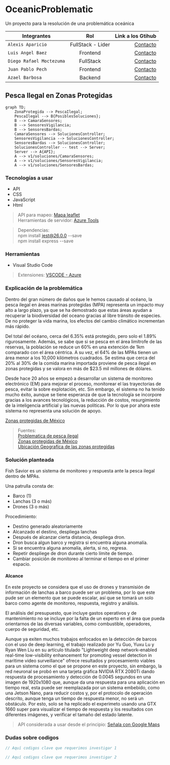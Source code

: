 # OceanicProblematic
Un proyecto para la resolución de una problemática oceánica

| Integrantes | Rol | Link a los Gtihub |
| ------------- |:-------------:| -----:|
|`Alexis Aparicio`|FullStack - Lider|[Contacto](https://github.com/Alexis96-2)|
|`Luis Angel Baez`|Frontend|[Contacto](https://github.com/LuisBaezN)|
|`Diego Rafael Moctezuma`|FullStack|[Contacto](https://github.com/DiegoMoctezuma)|
|`Juan Pablo Pech`|Frontend|[Contacto](https://github.com/JPabloPQ)|
|`Azael Barbosa`|Backend|[Contacto](https://github.com/AzaelBarbosa)|

## Pesca Ilegal en Zonas Protegidas

```mermaid
graph TD;
    ZonaProtegida --> PescaIlegal;
    PescaIlegal --> B{PosiblesSoluciones};
    B --> CamaraSensores;
    B --> SensoresVigilancia;
    B --> SensoresBardas;
    CamaraSensores --> SolucionesController;
    SensoresVigilancia --> SolucionesController;
    SensoresBardas --> SolucionesController;
    SolucionesController -- test --> Server;
    Server --> A{API};
    A --> v1/soluciones/CamaraSensores;
    A --> v1/soluciones/SensoresVigilancia;
    A --> v1/soluciones/SensoresBardas;
```
### Tecnologías a usar

- API
- CSS
- JavaScript
- Html

> API para mapeo: [Mapa leaflet](https://leafletjs.com/examples/quick-start/) <br> Herramientas de servidor: [Azure Tools](https://marketplace.visualstudio.com/items?itemName=ms-azuretools.vscode-azureappservice)

> Dependencias: <br> npm install jest@26.0.0 --save <br> npm install express --save

### Herramientas

- Visual Studio Code

> Extensiones: [VSCODE - Azure](https://code.visualstudio.com/docs/azure/extensions)

### Explicación de la problemática

Dentro del gran número de daños que le hemos causado al océano, la pesca ilegal en áreas marinas protegidas (MPA) representa un impacto muy alto a largo plazo, ya que se ha demostrado que estas áreas ayudan a recuperar la biodiversidad del oceano gracias al libre tránsito de especies. De no proteger la vida marina, los efectos del cambio climático incrementan más rápido.

Del total del océano, cerca del 6.35% está protegido, pero solo el 1.89% rigurosamente. Además, se sabe que si se pesca en el área limítrofe de las reservas, la población se reduce un 60% en una extención de 1km comparado con el área céntrica. A su vez, el 64% de las MPAs tienen un área menor a los 10,000 kilómetros cuadrados. Se estima que cerca del 20% al 30% de la comida marina importada proviene de pesca ilegal en zonas protegidas y se valora en más de $23.5 mil millones de dólares.

Desde hace 20 años se empezó a desarrollar un sistema de monitoreo electrónico (EM) para mejorar el proceso, monitorear el las trayectorias de pesca, evitar la sobre explotación, etc. Sin embargo, el sistema no ha tenido mucho éxito, aunque se tiene esperanza de que la tecnología se incorpore gracias a los avances tecnológicos, la reducción de costos, resurgimiento de la inteligencia artificial y las nuevas políticas. Por lo que por ahora este sistema no representa una solución de apoyo.


[Zonas protegidas de México](https://www.profepa.gob.mx/innovaportal/v/1380/1/mx.wap/areas_naturales_protegidas_marinas_y_litorales.html)

> Fuentes: <br> [Problematica de pesca ilegal](https://thehumaneleague.org/article/fishing-industry) <br> [Zonas protegidas de México](https://www.profepa.gob.mx/innovaportal/v/1380/1/mx.wap/areas_naturales_protegidas_marinas_y_litorales.html) <br> [Ubicación Geografíca de las zonas protegidas](https://simec.conanp.gob.mx/consulta_fichas.php)

### Solución planteada

Fish Savior es un sistema de monitoreo y respuesta ante la pesca ilegal dentro de MPAs.

Una patrulla consta de:
- Barco (1)
- Lanchas (3 o más)
- Drones (3 o más)

Procedimiento:
- Destino generado aleatoriamente
- Alcanzado el destino, despliega lanchas
- Después de alcanzar cierta distancia, despliega dron.
- Dron busca algun barco y registra si encuentra alguna anomalía.
- Si se encuentra alguna anomalía, alerta, si no, regresa.
- Repetir despliege de dron durante cierto límite de tiempo.
- Cambiar posición de monitoreo al terminar el tiempo en el primer espacio.

#### Alcance

En este proyecto se considera que el uso de drones y transmisión de información de lanchas a barco puede ser un problema, por lo que este pude ser un elemento que se puede escalar, así que se tomará un solo barco como agente de monitoreo, respuesta, registro y análisis.

El análisis del presupuesto, que incluye gastos operativos y de mantenimiento no se incluye por la falta de un experto en el área que pueda orientarnos de las diversas variables, como combustible, operadores, cuerpo de seguridad, etc.

Aunque ya exiten muchos trabajos enfocados en la detección de barcos con el uso de deep learning, el trabajo realizado por Yu Guo, Yuxu Lu y Ryan Wen Liu en su artículo titulado "Lightweight deep network-enabled real-time low-visibility enhancement for promoting vessel detection in maritime video surveillance" ofrece resultados y procesamiento viables para un sistema como el que se propone en este proyecto, sin embargo, la red neuronal se probó en una tarjeta gráfica NVIDIA RTX 2080Ti dando respuesta de procesamiento y detección de 0.0045 segundos en una imagen de 1920x1080 que, aunque da una respuesta para una aplicación en tiempo real, esta puede ser reemplazada por un sistema embebido, como una Jetson Nano, para reducir costos y, por el protocolo de operación descrito, aunque tenga un tiempo de respuesta menor, no será un obstáculo. Por esto, solo se ha replicado el experimeto usando una GTX 1660 super para visualizar el tiempo de respuesta y los resultados con diferentes imágenes, y verificar el tamaño del estado latente.

> API considerada a usar desde el principio: [Señala con Google Maps](https://www.cursosgis.com/como-crear-geometrias-con-la-api-javascript-de-google-maps/)

### Dudas sobre codigos

```JavaScript
// Aquí codigos clave que requerimos investigar 1
```

```JavaScript
// Aquí codigos clave que requerimos investigar 2
```

